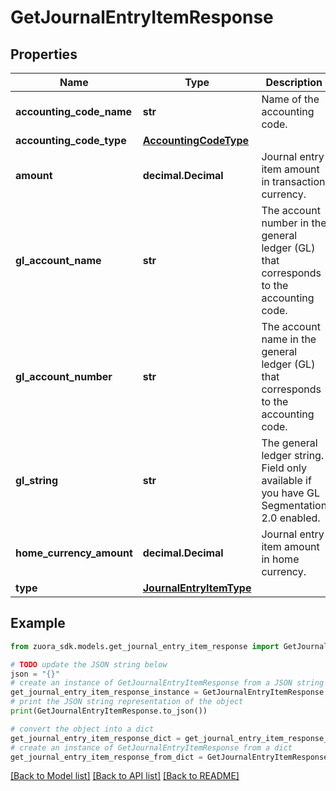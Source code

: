 # GetJournalEntryItemResponse


## Properties

Name | Type | Description | Notes
------------ | ------------- | ------------- | -------------
**accounting_code_name** | **str** | Name of the accounting code.  | [optional] 
**accounting_code_type** | [**AccountingCodeType**](AccountingCodeType.md) |  | [optional] 
**amount** | **decimal.Decimal** | Journal entry item amount in transaction currency.  | [optional] 
**gl_account_name** | **str** | The account number in the general ledger (GL) that corresponds to the accounting code.  | [optional] 
**gl_account_number** | **str** | The account name in the general ledger (GL) that corresponds to the accounting code.  | [optional] 
**gl_string** | **str** | The general ledger string. Field only available if you have GL Segmentation 2.0 enabled. | [optional] 
**home_currency_amount** | **decimal.Decimal** | Journal entry item amount in home currency.  | [optional] 
**type** | [**JournalEntryItemType**](JournalEntryItemType.md) |  | [optional] 

## Example

```python
from zuora_sdk.models.get_journal_entry_item_response import GetJournalEntryItemResponse

# TODO update the JSON string below
json = "{}"
# create an instance of GetJournalEntryItemResponse from a JSON string
get_journal_entry_item_response_instance = GetJournalEntryItemResponse.from_json(json)
# print the JSON string representation of the object
print(GetJournalEntryItemResponse.to_json())

# convert the object into a dict
get_journal_entry_item_response_dict = get_journal_entry_item_response_instance.to_dict()
# create an instance of GetJournalEntryItemResponse from a dict
get_journal_entry_item_response_from_dict = GetJournalEntryItemResponse.from_dict(get_journal_entry_item_response_dict)
```
[[Back to Model list]](../README.md#documentation-for-models) [[Back to API list]](../README.md#documentation-for-api-endpoints) [[Back to README]](../README.md)


